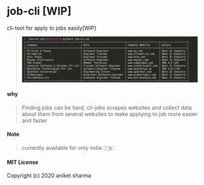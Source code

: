 # job-cli [WIP]
cli-tool for apply to jobs easily[WIP]
> ![](ss.png)

#### why
> Finding jobs can be hard, cli-jobs scrapes websites and collect data about them from several websites to make applying to job more easier and faster

#### Note
> currently available for only india  🇮🇳.

#### MIT License

Copyright (c) 2020 aniket sharma